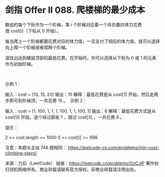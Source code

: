 # 剑指 Offer II 088. 爬楼梯的最少成本

数组的每个下标作为一个阶梯，第 i 个阶梯对应着一个非负数的体力花费值 cost[i]（下标从 0 开始）。

每当爬上一个阶梯都要花费对应的体力值，一旦支付了相应的体力值，就可以选择向上爬一个阶梯或者爬两个阶梯。

请找出达到楼层顶部的最低花费。在开始时，你可以选择从下标为 0 或 1 的元素作为初始阶梯。

 

示例 1：

输入：cost = [10, 15, 20]
输出：15
解释：最低花费是从 cost[1] 开始，然后走两步即可到阶梯顶，一共花费 15 。
 示例 2：

输入：cost = [1, 100, 1, 1, 1, 100, 1, 1, 100, 1]
输出：6
解释：最低花费方式是从 cost[0] 开始，逐个经过那些 1 ，跳过 cost[3] ，一共花费 6 。
 

提示：

2 <= cost.length <= 1000
0 <= cost[i] <= 999
 

注意：本题与主站 746 题相同： https://leetcode-cn.com/problems/min-cost-climbing-stairs/

来源：力扣（LeetCode）
链接：https://leetcode.cn/problems/GzCJIP
著作权归领扣网络所有。商业转载请联系官方授权，非商业转载请注明出处。